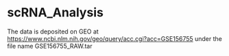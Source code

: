 # scRNA_Analysis

The data is deposited on GEO at https://www.ncbi.nlm.nih.gov/geo/query/acc.cgi?acc=GSE156755  under the file name GSE156755_RAW.tar
